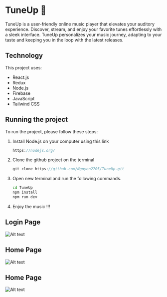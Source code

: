 # TuneUp 🎵
TuneUp is a user-friendly online music player that elevates your auditory experience. Discover, stream, and enjoy your favorite tunes effortlessly with a sleek interface. TuneUp personalizes your music journey, adapting to your taste and keeping you in the loop with the latest releases.

## Technology
This project uses:

- React.js
- Redux
- Node.js
- Firebase
- JavaScript
- Tailwind CSS

## Running the project

To run the project, please follow these steps:
1. Install Node.js on your computer using this link
   ```js
   https://nodejs.org/
   ```
2. Clone the github project on the terminal
   ```js
   git clone https://github.com/Nguyen2705/TuneUp.git

3. Open new terminal and run the following commands.
   ```sh
   cd TuneUp
   npm install 
   npm run dev

4. Enjoy the music !!!



## Login Page

![Alt text](./assets/TuneUp.png)

## Home Page

![Alt text](./assets/TuneUp2.png)

## Home Page

![Alt text](./assets/TuneUp3.png)